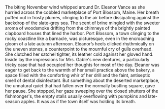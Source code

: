 The biting November wind whipped around Dr. Eleanor Vance as she hurried across the cobbled marketplace of Port Blossom, Maine.  Her breath puffed out in frosty plumes, clinging to the air before dissipating against the backdrop of the slate-grey sea. The scent of brine mingled with the sweeter aroma of woodsmoke drifting from the chimneys of the brightly painted clapboard houses that lined the harbor.  Port Blossom, a town clinging to the rocky coastline like a barnacle, was picturesque, even in the encroaching gloom of a late autumn afternoon. Eleanor’s heels clicked rhythmically on the uneven stones, a counterpoint to the mournful cry of gulls overhead. She clutched her satchel tighter, its leather cold against her gloved hand. Inside lay the impressions for Mrs. Gable's new dentures, a particularly tricky case that had occupied her thoughts for most of the day. Eleanor was eager to get back to the warmth of her small practice above the bakery, a space filled with the comforting whir of her drill and the faint, antiseptic smell of dental disinfectant.  But something about the deserted marketplace, the unnatural quiet that had fallen over the normally bustling square, gave her pause.  She stopped, her gaze sweeping over the closed shutters of the fishmonger's, the empty stalls usually overflowing with pumpkins and late-season apples.  It was as if the town itself was holding its breath.
